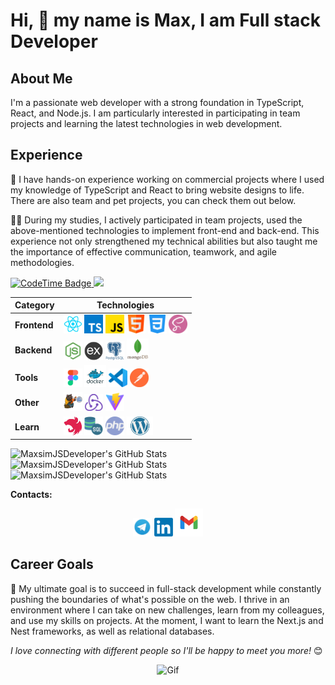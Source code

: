 # Hi, 👋 my name is Max, I am Full stack Developer

## About Me

I'm a passionate web developer with a strong foundation in TypeScript, React, and Node.js. I am particularly interested in participating in team projects and learning the latest technologies in web development.

## Experience

🚀 I have hands-on experience working on commercial projects where I used my knowledge of TypeScript and React to bring website designs to life. There are also team and pet projects, you can check them out below.

👨‍💻 During my studies, I actively participated in team projects, used the above-mentioned technologies to implement front-end and back-end. This experience not only strengthened my technical abilities but also taught me the importance of effective communication, teamwork, and agile methodologies.

<p align="left">
<a href="https://codetime.dev/ua/dashboard" target="_blank">
<img href="https://codetime.dev" alt="CodeTime Badge" src="https://img.shields.io/endpoint?style=social&color=222&url=https%3A%2F%2Fapi.codetime.dev%2Fshield%3Fid%3D25783%26project%3D%26in=0" height="20">
</a>
<a href="https://visitcount.itsvg.in">
  <img src="https://visitcount.itsvg.in/api?id=MaxsimJSDeveloper&label=Profile%20Views&pretty=true" height="20"/>
</a>
</p>

<div align="center">

| Category     | Technologies                                                                                                                                                                                                                                                                                                                                                                                                                                                                                     |
| ------------ | ------------------------------------------------------------------------------------------------------------------------------------------------------------------------------------------------------------------------------------------------------------------------------------------------------------------------------------------------------------------------------------------------------------------------------------------------------------------------------------------------ |
| **Frontend** | [<img src="icons/react.png" width="30" alt="React" />](https://reactjs.org/) [<img src="icons/typescript.png" width="30" alt="TypeScript" />](https://www.typescriptlang.org/) [<img src="icons/js.png" width="30" alt="JavaScript" />](https://www.javascript.com/) [<img src="icons/html.png" width="30" alt="HTML" />](https://html.com/) [<img src="icons/css.png" width="30" alt="CSS" />](https://css.in.ua/) [<img src="icons/sass.png" width="30" alt="SASS" />](https://sass-lang.com/) |
| **Backend**  | [<img src="icons/node.png" width="30" alt="Node.js" />](https://nodejs.org/en) [<img src="icons/express.png" width="30" alt="Express" />](https://expressjs.com/ru/) [<img src="icons/postgresql.png" width="30" alt="PostgreSQL" />](https://www.postgresql.org/) [<img src="icons/mongodb.png" height="35" width="35" alt="MongoDB" />](https://www.mongodb.com/)                                                                                                                              |
| **Tools**    | [<img src="icons/figma.png" width="30" alt="Figma" />](https://www.figma.com/) [<img src="icons/docker.png" width="35" alt="Docker" />](https://www.docker.com/) [<img src="icons/vsCode.png" width="30" alt="VSCode" />](https://code.visualstudio.com/) [<img src="icons/postman.png" width="30" alt="Postman" />](https://www.postman.com/)                                                                                                                                                   |
| **Other**    | [<img src="icons/zustand.png" width="30" alt="Zustand" />](https://zustand-demo.pmnd.rs/) [<img src="icons/redux.png" width="30" alt="Redux" />](https://redux.js.org/) [<img src="icons/vite.png" width="30" alt="Vite" />](https://vitejs.dev/)                                                                                                                                                                                                                                                |
| **Learn**    | [<img src="icons/nestJS.png" width="30" alt="NestJS" />](https://nestjs.com/) [<img src="icons/sql.png" width="30" alt="MySQL" />](https://www.mysql.com/) [<img src="icons/php.png" width="30" alt="PHP" />](https://www.php.net/) [<img src="icons/wordpress.png" height="30" alt="WordPress" />](https://developer.wordpress.org/)                                                                                                                                                            |

</div>

<img src="https://github-readme-stats.vercel.app/api?username=MaxsimJSDeveloper&theme=tokyonight&show_icons=true&hide_border=true&count_private=true" alt="MaxsimJSDeveloper's GitHub Stats" width="350"/>

<img src="https://github-readme-stats.vercel.app/api/top-langs/?username=MaxsimJSDeveloper&theme=tokyonight&show_icons=true&hide_border=true&layout=compact" alt="MaxsimJSDeveloper's GitHub Stats" width="250"/>

<img src="https://github-readme-streak-stats.herokuapp.com/?user=MaxsimJSDeveloper&theme=tokyonight&hide_border=true" alt="MaxsimJSDeveloper's GitHub Stats" width="350"/>

**Contacts:**

<div align="center">
  <a href="https://t.me/JsWEB_Developer" title="Telegram" target="_blank"><img src="icons/tg.png" width="30" alt="Telegram" /></a>
  <a href="http://www.linkedin.com/in/maksymholovko/" title="LinkedIn" target="_blank"><img src="icons/linkedIn.webp" width="30" alt="LinkedIn" /></a>
  <a href="mailto:golovkomaksim852@gmail.com"><img src="icons/gmail.png" width="45" height="45" alt="Gmail" /></a>
</div>

## Career Goals

🎯 My ultimate goal is to succeed in full-stack development while constantly pushing the boundaries of what's possible on the web. I thrive in an environment where I can take on new challenges, learn from my colleagues, and use my skills on projects. At the moment, I want to learn the Next.js and Nest frameworks, as well as relational databases.

<em>I love connecting with different people so I'll be happy to meet you more!</em> 😊

<div align="center">
  <img src="https://media.giphy.com/media/LnQjpWaON8nhr21vNW/giphy.gif" width="60" alt="Gif"/>
</div>

